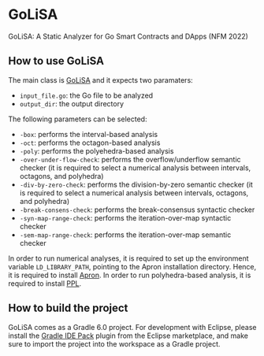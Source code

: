 # GoLiSA
GoLiSA: A Static Analyzer for Go Smart Contracts and DApps (NFM 2022)

## How to use GoLiSA
The main class is [GoLiSA](go-lisa/src/main/java/it/unive/golisa/cli/GoLiSA.java) and it expects two paramaters:
- `input_file.go`: the Go file to be analyzed
- `output_dir`: the output directory

The following parameters can be selected:
- `-box`: performs the interval-based analysis
- `-oct`: performs the octagon-based analysis
- `-poly`: performs the polyehedra-based analysis
- `-over-under-flow-check`: performs the overflow/underflow semantic checker (it is required to select a numerical analysis between intervals, octagons, and polyhedra)
- `-div-by-zero-check`: performs the division-by-zero semantic checker (it is required to select a numerical analysis between intervals, octagons, and polyhedra)
- `-break-consens-check`: performs the break-consensus syntactic checker
- `-syn-map-range-check`: performs the iteration-over-map syntactic checker
- `-sem-map-range-check`: performs the iteration-over-map semantic checker

In order to run numerical analyses, it is required to set up the environment variable `LD_LIBRARY_PATH`, pointing to the Apron installation directory. Hence, it is required to install [Apron](https://github.com/antoinemine/apron). In order to run polyhedra-based analysis, it is required to install [PPL](https://www.bugseng.com/ppl-download).

## How to build the project ##
GoLiSA comes as a Gradle 6.0 project. For development with Eclipse, please install the [Gradle IDE Pack](https://marketplace.eclipse.org/content/gradle-ide-pack) plugin from the Eclipse marketplace, and make sure to import the project into the workspace as a Gradle project.
